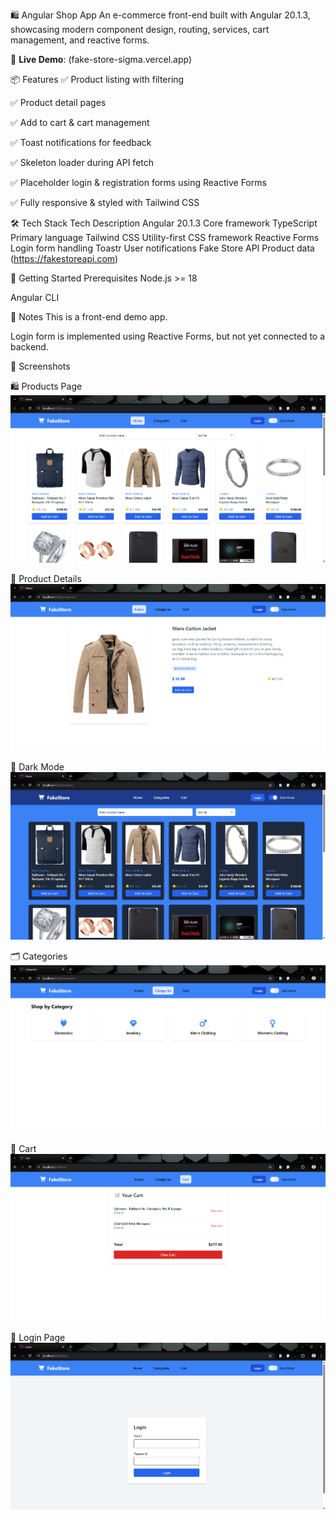 🛍️ Angular Shop App
An e-commerce front-end built with Angular 20.1.3, showcasing modern component design, routing, services, cart management, and reactive forms.

🔗 **Live Demo**: (fake-store-sigma.vercel.app)

📦 Features
✅ Product listing with filtering

✅ Product detail pages

✅ Add to cart & cart management

✅ Toast notifications for feedback

✅ Skeleton loader during API fetch

✅ Placeholder login & registration forms using Reactive Forms

✅ Fully responsive & styled with Tailwind CSS

🛠️ Tech Stack
Tech	            Description
Angular 20.1.3	    Core framework
TypeScript	        Primary language
Tailwind CSS	    Utility-first CSS framework
Reactive Forms	    Login form handling
Toastr          	User notifications
Fake Store API  	Product data (https://fakestoreapi.com)

🚀 Getting Started
Prerequisites
Node.js >= 18

Angular CLI


📍 Notes
This is a front-end demo app.

Login form is implemented using Reactive Forms, but not yet connected to a backend.

📸 Screenshots

🛍️ Products Page
![Product Page](./src/screenshots/products.png)

📄 Product Details
![Product Page](./src/screenshots/productDetails.png)

🌙 Dark Mode
![Product Page](./src/screenshots/dark.png)

🗂️ Categories
![Product Page](./src/screenshots/categories.png)

🛒 Cart
![Product Page](./src/screenshots/cart.png)

🔐 Login Page
![Product Page](./src/screenshots/login.png)
